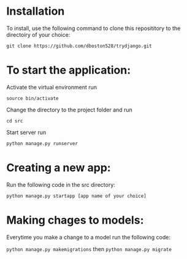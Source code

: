 # Installation

To install, use the following command to clone this reposititory to the directoiry of your choice:

`git clone https://github.com/dboston528/trydjango.git`

# To start the application:

Activate the virtual environment run

`source bin/activate`

Change the directory to the project folder and run

`cd src`

Start server run

`python manage.py runserver`

# Creating a new app:

Run the following code in the src directory:

`python manage.py startapp [app name of your choice]`

# Making chages to models:

Everytime you make a change to a model run the following code:

`python manage.py makemigrations`
then
`python manage.py migrate`


